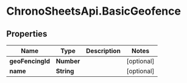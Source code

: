 # ChronoSheetsApi.BasicGeofence

## Properties

Name | Type | Description | Notes
------------ | ------------- | ------------- | -------------
**geoFencingId** | **Number** |  | [optional] 
**name** | **String** |  | [optional] 


